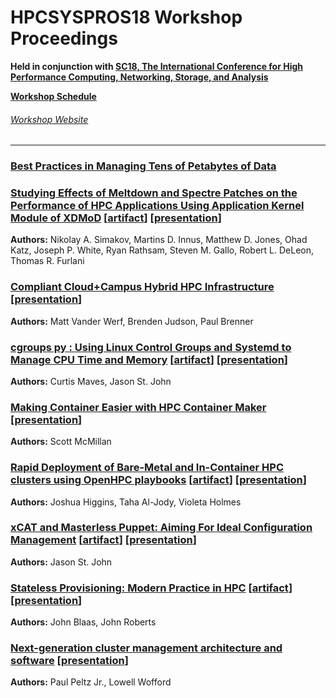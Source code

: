 # HPCSYSPROS18 Workshop Proceedings
**Held in conjunction with [SC18, The International Conference for High Performance Computing, Networking, Storage, and Analysis](https://sc18.supercomputing.org/)**

**[Workshop Schedule](https://sc18.supercomputing.org/session/?sess=sess157)**

###### [Workshop Website](http://hpcsyspros.org)

---
### [Best Practices in Managing Tens of Petabytes of Data](Keynote/keynote_presentation.pdf)

### [Studying Effects of Meltdown and Spectre Patches on the Performance of HPC Applications Using Application Kernel Module of XDMoD](Studying_Effects_of_Meltdown_and_Spectre_Patches_on_the_Performance_of_HPC_Applications_Using_Application_Kernel_Module_of_XDMoD/ws_hpcsysp112.pdf) [[artifact](Studying_Effects_of_Meltdown_and_Spectre_Patches_on_the_Performance_of_HPC_Applications_Using_Application_Kernel_Module_of_XDMoD/artifact/SupplementaryInformation_Studying_Effects_of_Meltdown_and_Spectre_Performance_Impact.pdf)] [[presentation](Studying_Effects_of_Meltdown_and_Spectre_Patches_on_the_Performance_of_HPC_Applications_Using_Application_Kernel_Module_of_XDMoD/ws_hpcsysp112_presentation.pdf)]
**Authors:** Nikolay A. Simakov, Martins D. Innus, Matthew D. Jones, Ohad Katz, Joseph P. White, Ryan Rathsam, Steven M. Gallo, Robert L. DeLeon, Thomas R. Furlani

### [Compliant Cloud+Campus Hybrid HPC Infrastructure](Compliant_Cloud_Campus_Hybrid_HPC_Infrastructure/ws_hpcsysp108.pdf) [[presentation](Compliant_Cloud_Campus_Hybrid_HPC_Infrastructure/ws_hpcsysp108_presentation.pdf)]
**Authors:** Matt Vander Werf, Brenden Judson, Paul Brenner

### [cgroups py : Using Linux Control Groups and Systemd to Manage CPU Time and Memory](cgroups_py_Using_Linux_Control_Groups_and_Systemd_to_Manage_CPU_Time_and_Memory/ws_hpcsysp113.pdf) [[artifact](cgroups_py_Using_Linux_Control_Groups_and_Systemd_to_Manage_CPU_Time_and_Memory/artifact)] [[presentation](cgroups_py_Using_Linux_Control_Groups_and_Systemd_to_Manage_CPU_Time_and_Memory/ws_hpcsysp113_presentation.pdf)]
**Authors:** Curtis Maves, Jason St. John

### [Making Container Easier with HPC Container Maker](Making_Containers_Easier_with_HPC_Container_Maker/ws_hpcsysp103.pdf) [[presentation](Making_Containers_Easier_with_HPC_Container_Maker/ws_hpcsysp103_presentation.pdf)]
**Authors:** Scott McMillan

### [Rapid Deployment of Bare-Metal and In-Container HPC clusters using OpenHPC playbooks](Rapid_Deployment_of_Bare-Metal_and_In-Container_HPC_clusters_using_OpenHPC_playbooks/ws_hpcsysp111.pdf) [[artifact](Rapid_Deployment_of_Bare-Metal_and_In-Container_HPC_clusters_using_OpenHPC_playbooks/artifact)] [[presentation](Rapid_Deployment_of_Bare-Metal_and_In-Container_HPC_clusters_using_OpenHPC_playbooks/ws_hpcsysp111_presentation.pdf)]
**Authors:** Joshua Higgins, Taha Al-Jody, Violeta Holmes

### [xCAT and Masterless Puppet: Aiming For Ideal Configuration Management](xCAT_and_Masterless_Puppet_Aiming_For_Ideal_Configuration_Management/ws_hpcsysp105.pdf) [[artifact](xCAT_and_Masterless_Puppet_Aiming_For_Ideal_Configuration_Management/artifact)] [[presentation](xCAT_and_Masterless_Puppet_Aiming_For_Ideal_Configuration_Management/ws_hpcsysp105_presentation.pdf)]
**Authors:** Jason St. John

### [Stateless Provisioning: Modern Practice in HPC](Stateless_Provisioning_Modern_Practice_in_HPC/ws_hpcsysp107.pdf) [[artifact](Stateless_Provisioning_Modern_Practice_in_HPC/artifact)] [[presentation](Stateless_Provisioning_Modern_Practice_in_HPC/ws_hpcsysp107_presentation.pdf)]
**Authors:** John Blaas, John Roberts

### [Next-generation cluster management architecture and software](Next-generation_cluster_management_architecture_and_software/ws_hpcsysp109.pdf) [[presentation](Next-generation_cluster_management_architecture_and_software/ws_hpcsysp109_presentation.pdf)]
**Authors:** Paul Peltz Jr., Lowell Wofford
